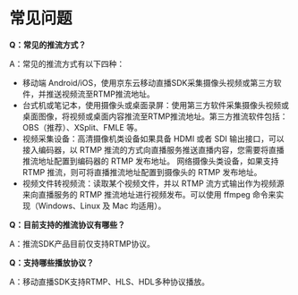 # 常见问题

**Q：常见的推流方式？**

A：常见的推流方式有以下四种：
* 移动端 Android/iOS，使用京东云移动直播SDK采集摄像头视频或第三方软件，并推送视频流至RTMP推流地址。
* 台式机或笔记本，使用摄像头或桌面录屏：使用第三方软件采集摄像头视频或桌面图像，将视频或桌面内容推流至RTMP推流地址。第三方推流软件包括：OBS（推荐）、XSplit、FMLE 等。
* 视频采集设备：高清摄像机类设备如果具备 HDMI 或者 SDI 输出接口，可以接入编码器，以 RTMP 推流的方式向直播服务推送直播内容，您需要将直播推流地址配置到编码器的 RTMP 发布地址。
网络摄像头类设备，如果支持 RTMP 推流，则可将直播推流地址配置到摄像头的 RTMP 发布地址。
* 视频文件转视频流：读取某个视频文件，并以 RTMP 流方式输出作为视频源来向直播服务的 RTMP 推流地址进行视频发布。可以使用 ffmpeg 命令来实现（Windows、Linux 及 Mac 均适用）。



**Q：目前支持的推流协议有哪些？**

A：推流SDK产品目前仅支持RTMP协议。


**Q：支持哪些播放协议？**

A：移动直播SDK支持RTMP、HLS、HDL多种协议播放。


